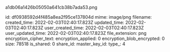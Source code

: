 a1db06a1426b05050a641cb38b7ada53.png

id: df0938592d4f485a8ea2f95ce137804d
mime: image/png
filename: 
created_time: 2022-02-03T02:40:17.823Z
updated_time: 2022-02-03T02:40:17.823Z
user_created_time: 2022-02-03T02:40:17.823Z
user_updated_time: 2022-02-03T02:40:17.823Z
file_extension: png
encryption_cipher_text: 
encryption_applied: 0
encryption_blob_encrypted: 0
size: 78518
is_shared: 0
share_id: 
master_key_id: 
type_: 4